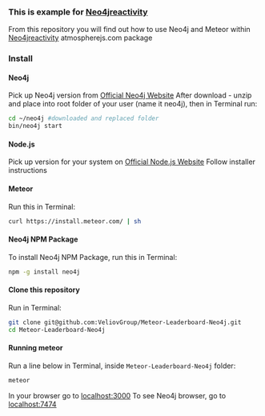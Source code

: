 ### This is example for [Neo4jreactivity](https://github.com/VeliovGroup/ostrio-Neo4jreactivity)

From this repository you will find out how to use Neo4j and Meteor within [Neo4jreactivity](https://github.com/VeliovGroup/ostrio-Neo4jreactivity) atmospherejs.com package

### Install
#### Neo4j
Pick up Neo4j version from [Official Neo4j Website](http://neo4j.com/download/)
After download - unzip and place into root folder of your user (name it neo4j), then in Terminal run:
```bash
cd ~/neo4j #downloaded and replaced folder
bin/neo4j start
```

#### Node.js
Pick up version for your system on [Official Node.js Website](http://nodejs.org/download/)
Follow installer instructions

#### Meteor
Run this in Terminal:
```bash
curl https://install.meteor.com/ | sh
```

#### Neo4j NPM Package
To install Neo4j NPM Package, run this in Terminal:
```bash
npm -g install neo4j
```

#### Clone this repository
Run in Terminal:
```bash
git clone git@github.com:VeliovGroup/Meteor-Leaderboard-Neo4j.git
cd Meteor-Leaderboard-Neo4j
```

#### Running meteor
Run a line below in Terminal, inside ```Meteor-Leaderboard-Neo4j``` folder:
```bash
meteor
```

In your browser go to [localhost:3000](http://localhost:3000/)
To see Neo4j browser, go to [localhost:7474](http://localhost:7474/)